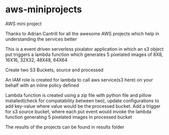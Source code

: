 # aws-miniprojects
AWS mini project

Thanks to Adrian Cantrill for all the awesome AWS projects which help in understanding the services better

This is a event driven serverless pixalator application in which an s3 object put triggers a lambda function which generates 5 pixelated images of 8X8, 16X16, 32X32, 48X48, 64X64

Create two S3 Buckets, source and processed

An IAM role is created for lambda to call aws service(s3 here) on your behalf with an inline policy defined

Lambda function is created using a zip file with python file and pillow installed(check for compatability between two), update configurations to add key-value where value would be the processed bucket. Add a trigger for s3 source bucket, where each put event would invoke the lambda function generating 5 pixelated images in processed bucket

The results of the projects can be found in results folder
